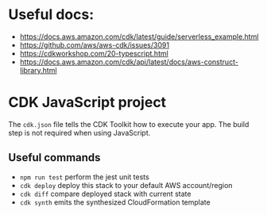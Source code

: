 
# Useful docs:
- https://docs.aws.amazon.com/cdk/latest/guide/serverless_example.html
- https://github.com/aws/aws-cdk/issues/3091
- https://cdkworkshop.com/20-typescript.html
- https://docs.aws.amazon.com/cdk/api/latest/docs/aws-construct-library.html


# CDK JavaScript project

The `cdk.json` file tells the CDK Toolkit how to execute your app. The build step is not required when using JavaScript.

## Useful commands

 * `npm run test`         perform the jest unit tests
 * `cdk deploy`           deploy this stack to your default AWS account/region
 * `cdk diff`             compare deployed stack with current state
 * `cdk synth`            emits the synthesized CloudFormation template


